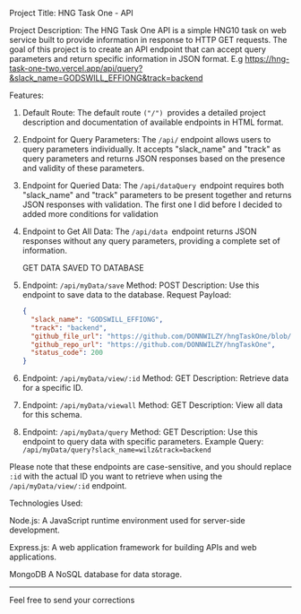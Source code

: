 Project Title:  HNG Task One - API

Project Description:
The HNG Task One API is a simple HNG10 task on web service built to provide information in response to HTTP GET requests. The goal of this project is to create an API endpoint that can accept query parameters and return specific information in JSON format. E.g   https://hng-task-one-two.vercel.app/api/query?&slack_name=GODSWILL_EFFIONG&track=backend


Features:
1. Default Route: The default route `("/") `provides a detailed project description and documentation of available endpoints in HTML format.

2. Endpoint for Query Parameters: The `/api/` endpoint allows users to query parameters individually. It accepts "slack_name" and "track" as query parameters and returns JSON responses based on the presence and validity of these parameters.

3. Endpoint for Queried Data: The `/api/dataQuery `endpoint requires both "slack_name" and "track" parameters to be present together and returns JSON responses with validation. The first one I did before I decided to added more conditions for validation

4. Endpoint to Get All Data: The `/api/data `endpoint returns JSON responses without any query parameters, providing a complete set of information.


   GET DATA SAVED TO DATABASE
   

6. Endpoint: `/api/myData/save`
   Method: POST
   Description: Use this endpoint to save data to the database.
   Request Payload:
     ```json
     {
       "slack_name": "GODSWILL_EFFIONG",
       "track": "backend",
       "github_file_url": "https://github.com/DONNWILZY/hngTaskOne/blob/master/index.js",
       "github_repo_url": "https://github.com/DONNWILZY/hngTaskOne",
       "status_code": 200
     }
     ```

7. Endpoint: `/api/myData/view/:id`
   Method: GET
   Description: Retrieve data for a specific ID.

8. Endpoint: `/api/myData/viewall`
   Method: GET
   Description: View all data for this schema.

9. Endpoint: `/api/myData/query`
   Method: GET
   Description: Use this endpoint to query data with specific parameters.
   Example Query: `/api/myData/query?slack_name=wilz&track=backend`

Please note that these endpoints are case-sensitive, and you should replace `:id` with the actual ID you want to retrieve when using the `/api/myData/view/:id` endpoint.

Technologies Used:

 Node.js: A JavaScript runtime environment used for server-side development.

Express.js: A web application framework for building APIs and web applications.

MongoDB  A NoSQL database for data storage. 

---

Feel free to send your corrections
